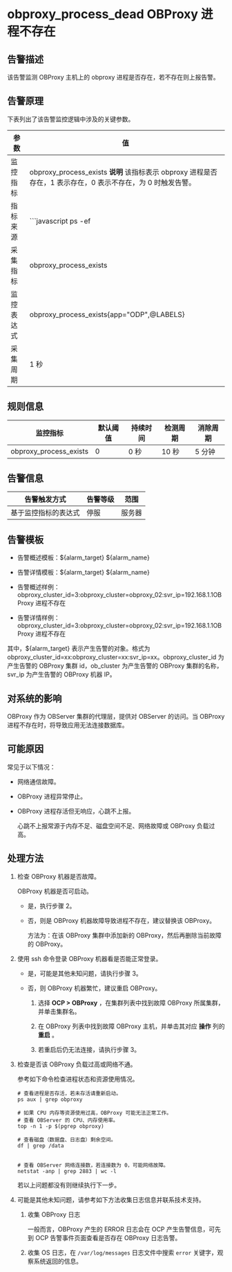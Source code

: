 obproxy_process_dead OBProxy 进程不存在
=======================================================



告警描述
-------------------------

该告警监测 OBProxy 主机上的 obproxy 进程是否存在，若不存在则上报告警。

告警原理
-------------------------

下表列出了该告警监控逻辑中涉及的关键参数。


|  参数   |                                                                                   值                                                                                   |
|-------|-----------------------------------------------------------------------------------------------------------------------------------------------------------------------|
| 监控指标  | obproxy_process_exists **说明**  该指标表示 obproxy 进程是否存在，1 表示存在，0 表示不存在，为 0 时触发告警。                                                         |
| 指标来源  | ```javascript ps -ef|grep -w obproxy|grep -v grep|wc -l ```  **说明**  该告警的指标来源相对特殊，是 OCP-Agent 执行上述 Linux 指令检查 obproxy 进程是否存在。 |
| 采集指标  | obproxy_process_exists                                                                                                                                                |
| 监控表达式 | obproxy_process_exists{app="ODP",@LABELS}                                                                                                                             |
| 采集周期  | 1 秒                                                                                                                                                                   |



规则信息
-------------------------



|          监控指标          | 默认阈值 | 持续时间 | 检测周期 | 消除周期 |
|------------------------|------|------|------|------|
| obproxy_process_exists | 0    | 0 秒  | 10 秒 | 5 分钟 |



告警信息
-------------------------



|   告警触发方式   | 告警等级 | 范围  |
|------------|------|-----|
| 基于监控指标的表达式 | 停服   | 服务器 |



告警模板
-------------------------

* 告警概述模板：\${alarm_target} ${alarm_name}



* 告警详情模板：\${alarm_target} ${alarm_name}



* 告警概述样例：obproxy_cluster_id=3:obproxy_cluster=obproxy_02:svr_ip=192.168.1.1OBProxy 进程不存在



* 告警详情样例：obproxy_cluster_id=3:obproxy_cluster=obproxy_02:svr_ip=192.168.1.1OBProxy 进程不存在






其中，${alarm_target} 表示产生告警的对象。格式为obproxy_cluster_id=xx:obproxy_cluster=xx:svr_ip=xx。obproxy_cluster_id 为产生告警的 OBProxy 集群 id，ob_cluster 为产生告警的 OBProxy 集群的名称，svr_ip 为产生告警的 OBProxy 机器 IP。

对系统的影响
---------------------------

OBProxy 作为 OBServer 集群的代理层，提供对 OBServer 的访问。当 OBProxy 进程不存在时，将导致应用无法连接数据库。

可能原因
-------------------------

常见于以下情况：

* 网络通信故障。



* OBProxy 进程异常停止。



* OBProxy 进程存活但无响应，心跳不上报。

  心跳不上报常源于内存不足、磁盘空间不足、网络故障或 OBProxy 负载过高。
  




**处理方法**
-----------------------------

1. 检查 OBProxy 机器是否故障。

   OBProxy 机器是否可启动。
   * 是，执行步骤 2。



   * 否，则是 OBProxy 机器故障导致进程不存在，建议替换该 OBProxy。

     方法为：在该 OBProxy 集群中添加新的 OBProxy，然后再删除当前故障的 OBProxy。





2. 使用 ssh 命令登录 OBProxy 机器看是否能正常登录。

   * 是，可能是其他未知问题，请执行步骤 3。



   * 否，则 OBProxy 机器繁忙，建议重启 OBProxy。

     1. 选择 **OCP \> OBProxy** ，在集群列表中找到故障 OBProxy 所属集群，并单击集群名。



     2. 在 OBProxy 列表中找到故障 OBProxy 主机，并单击其对应 **操作** 列的 **重启** 。



     3. 若重启后仍无法连接，请执行步骤 3。









3. 检查是否该 OBProxy 负载过高或网络不通。

   参考如下命令检查进程状态和资源使用情况。

   ```unknow
   # 查看进程是否存活，若未存活请重新启动。
   ps aux | grep obproxy
   
   # 如果 CPU 内存等资源使用过高，OBProxy 可能无法正常工作。
   # 查看 OBServer 的 CPU、内存使用率。
   top -n 1 -p $(pgrep obproxy)
   
   # 查看磁盘（数据盘、日志盘）剩余空间。
   df | grep /data
   
   
   # 查看 OBServer 网络连接数，若连接数为 0，可能网络故障。
   netstat -anp | grep 2883 | wc -l
   ```



   若以上问题都没有则继续执行下一步。


4. 可能是其他未知问题，请参考如下方法收集日志信息并联系技术支持。

   1. 收集 OBProxy 日志

      一般而言，OBProxy 产生的 ERROR 日志会在 OCP 产生告警信息，可先到 OCP 告警事件页面查看是否存在 OBProxy 日志告警。


   2. 收集 OS 日志，在 `/var/log/messages` 日志文件中搜索 `error` 关键字，观察系统返回的信息。
